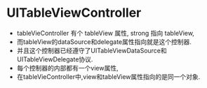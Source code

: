 # UITableViewController

- tableVieController 有个 tableView 属性, strong 指向 tableView,
- 而tableView的dataSource和delegate属性指向就是这个控制器.
- 并且这个控制器已经遵守了UITableViewDataSource和UITableViewDelegate协议.
- 每个控制器的内部都有一个view属性,
- 在tableVieController中,view和tableView属性指向的是同一个对象.